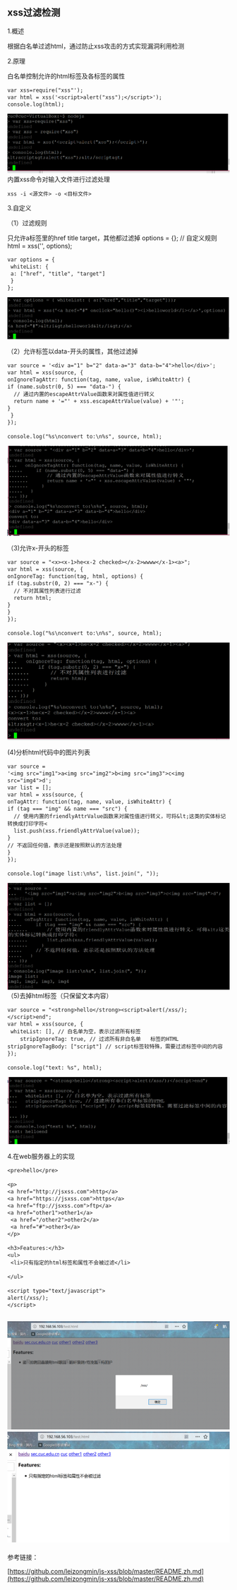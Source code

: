 **xss过滤检测**
---
1.概述

根据白名单过滤html，通过防止xss攻击的方式实现漏洞利用检测

2.原理

白名单控制允许的html标签及各标签的属性

    var xss=require("xss"');
	var html = xss('<script>alert("xss");</script>');
	console.log(html);

![](xssimage/1.PNG)
内置xss命令对输入文件进行过滤处理

	xss -i <源文件> -o <目标文件>
3.自定义

（1）过滤规则

只允许a标签里的href title target，其他都过滤掉
	options = {}; // 自定义规则
	html = xss('<script>alert("xss");</script>', options);

	var options = {
  	 whiteList: {
     a: ["href", "title", "target"]
 	 }
	};

![](xssimage/2.PNG)

（2）允许标签以data-开头的属性，其他过滤掉

	var source = '<div a="1" b="2" data-a="3" data-b="4">hello</div>';
	var html = xss(source, {
  	onIgnoreTagAttr: function(tag, name, value, isWhiteAttr) {
    if (name.substr(0, 5) === "data-") {
      // 通过内置的escapeAttrValue函数来对属性值进行转义
      return name + '="' + xss.escapeAttrValue(value) + '"';
    }
 	 }
	});

	console.log("%s\nconvert to:\n%s", source, html);

![](xssimage/3.PNG)

（3)允许x-开头的标签

	var source = "<x><x-1>he<x-2 checked></x-2>wwww</x-1><a>";
	var html = xss(source, {
  	onIgnoreTag: function(tag, html, options) {
    if (tag.substr(0, 2) === "x-") {
      // 不对其属性列表进行过滤
      return html;
    }
  	}
	});

	console.log("%s\nconvert to:\n%s", source, html);

![](xssimage/4.PNG)

(4)分析html代码中的图片列表

	var source =
  	'<img src="img1">a<img src="img2">b<img src="img3">c<img src="img4">d';
	var list = [];
	var html = xss(source, {
  	onTagAttr: function(tag, name, value, isWhiteAttr) {
    if (tag === "img" && name === "src") {
      // 使用内置的friendlyAttrValue函数来对属性值进行转义，可将&lt;这类的实体标记转换成打印字符<
      list.push(xss.friendlyAttrValue(value));
    }
    // 不返回任何值，表示还是按照默认的方法处理
  	}
	});

	console.log("image list:\n%s", list.join(", "));

![](xssimage/5.PNG)
（5)去掉html标签（只保留文本内容）

	var source = "<strong>hello</strong><script>alert(/xss/);</script>end";
	var html = xss(source, {
 	 whiteList: [], // 白名单为空，表示过滤所有标签
  		stripIgnoreTag: true, // 过滤所有非白名单	标签的HTML
  	stripIgnoreTagBody: ["script"] // script标签较特殊，需要过滤标签中间的内容
	});

	console.log("text: %s", html);

![](xssimage/6.PNG)

4.在web服务器上的实现

	<pre>hello</pre>

	<p>
 	<a href="http://jsxss.com">http</a>
  	<a href="https://jsxss.com">https</a>
  	<a href="ftp://jsxss.com">ftp</a>
    <a href="other1">other1</a>
 	 <a href="/other2">other2</a>
 	 <a href="#">other3</a>
	</p>
	
	<h3>Features:</h3>
	<ul>
 	 <li>只有指定的html标签和属性不会被过滤</li>
  
	</ul>

	<script type="text/javascript">
	alert(/xss/);
	</script>

![](xssimage/7.PNG)
![](xssimage/8.PNG)
---
参考链接：

[https://github.com/leizongmin/js-xss/blob/master/README.zh.md](https://github.com/leizongmin/js-xss/blob/master/README.zh.md)

